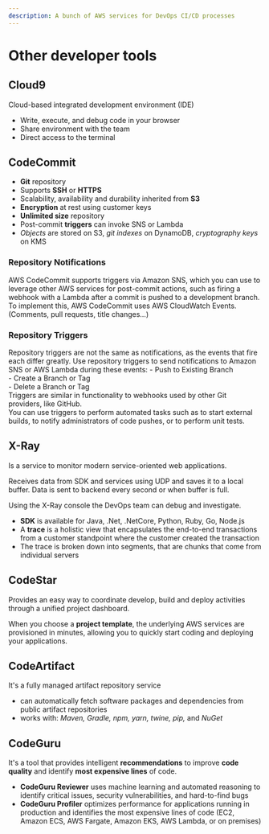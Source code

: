 ```yaml
---
description: A bunch of AWS services for DevOps CI/CD processes
---
```


# Other developer tools

## Cloud9

Cloud-based integrated development environment (IDE)

* Write, execute, and debug code in your browser
* Share environment with the team
* Direct access to the terminal

## CodeCommit

* **Git** repository
* Supports **SSH** or **HTTPS**
* Scalability, availability and durability inherited from **S3**
* **Encryption** at rest using customer keys
* **Unlimited size** repository
* Post-commit **triggers** can invoke SNS or Lambda
* _Objects_ are stored on S3, _git indexes_ on DynamoDB, _cryptography keys_ on KMS

### Repository Notifications

AWS CodeCommit supports triggers via Amazon SNS, which you can use to leverage other AWS services for post-commit actions, such as firing a webhook with a Lambda after a commit is pushed to a development branch.\
To implement this, AWS CodeCommit uses AWS CloudWatch Events. (Comments, pull requests, title changes…)

### **Repository Triggers**&#x20;

Repository triggers are not the same as notifications, as the events that fire each differ greatly. Use repository triggers to send notifications to Amazon SNS or AWS Lambda during these events: - Push to Existing Branch\
\- Create a Branch or Tag\
\- Delete a Branch or Tag\
Triggers are similar in functionality to webhooks used by other Git providers, like GitHub.\
You can use triggers to perform automated tasks such as to start external builds, to notify administrators of code pushes, or to perform unit tests.





## X-Ray

Is a service to monitor modern service-oriented web applications.&#x20;

Receives data from SDK and services using UDP and saves it to a local buffer. Data is sent to backend every second or when buffer is full.

Using the X-Ray console the DevOps team can debug and investigate.

* **SDK** is available for Java, .Net, .NetCore, Python, Ruby, Go, Node.js
* A **trace** is a holistic view that encapsulates the end-to-end transactions from a customer standpoint where the customer created the transaction
* The trace is broken down into segments, that are chunks that come from individual servers

## CodeStar

Provides an easy way to coordinate develop, build and deploy activities through a unified project dashboard.

When you choose a **project template**, the underlying AWS services are provisioned in minutes, allowing you to quickly start coding and deploying your applications.

## CodeArtifact

It's a fully managed artifact repository service

* can automatically fetch software packages and dependencies from public artifact repositories
* works with: _Maven, Gradle, npm, yarn, twine, pip,_ and _NuGet_

## CodeGuru

It's a tool that provides intelligent **recommendations** to improve **code quality** and identify **most expensive lines** of code.

* **CodeGuru Reviewer** uses machine learning and automated reasoning to identify critical issues, security vulnerabilities, and hard-to-find bugs
* **CodeGuru Profiler** optimizes performance for applications running in production and identifies the most expensive lines of code (EC2, Amazon ECS, AWS Fargate, Amazon EKS, AWS Lambda, or on premises)


